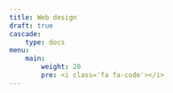 ```yaml
---
title: Web design
draft: true
cascade:
    type: docs
menu:
    main:
        weight: 20
        pre: <i class='fa fa-code'></i>
---
```

